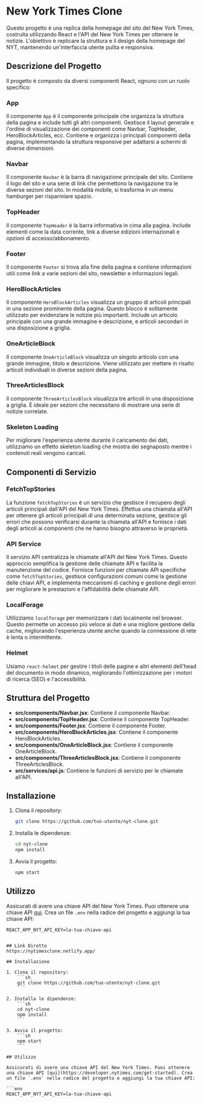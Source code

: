 # New York Times Clone

Questo progetto è una replica della homepage del sito del New York Times, costruita utilizzando React e l'API del New York Times per ottenere le notizie. L'obiettivo è replicare la struttura e il design della homepage del NYT, mantenendo un'interfaccia utente pulita e responsiva.

## Descrizione del Progetto

Il progetto è composto da diversi componenti React, ognuno con un ruolo specifico:

### App

Il componente `App` è il componente principale che organizza la struttura della pagina e include tutti gli altri componenti. Gestisce il layout generale e l'ordine di visualizzazione dei componenti come Navbar, TopHeader, HeroBlockArticles, ecc. Contiene e organizza i principali componenti della pagina, implementando la struttura responsive per adattarsi a schermi di diverse dimensioni.

### Navbar

Il componente `Navbar` è la barra di navigazione principale del sito. Contiene il logo del sito e una serie di link che permettono la navigazione tra le diverse sezioni del sito. In modalità mobile, si trasforma in un menu hamburger per risparmiare spazio.

### TopHeader

Il componente `TopHeader` è la barra informativa in cima alla pagina. Include elementi come la data corrente, link a diverse edizioni internazionali e opzioni di accesso/abbonamento.

### Footer

Il componente `Footer` si trova alla fine della pagina e contiene informazioni utili come link a varie sezioni del sito, newsletter e informazioni legali.

### HeroBlockArticles

Il componente `HeroBlockArticles` visualizza un gruppo di articoli principali in una sezione prominente della pagina. Questo blocco è solitamente utilizzato per evidenziare le notizie più importanti. Include un articolo principale con una grande immagine e descrizione, e articoli secondari in una disposizione a griglia.

### OneArticleBlock

Il componente `OneArticleBlock` visualizza un singolo articolo con una grande immagine, titolo e descrizione. Viene utilizzato per mettere in risalto articoli individuali in diverse sezioni della pagina.

### ThreeArticlesBlock

Il componente `ThreeArticlesBlock` visualizza tre articoli in una disposizione a griglia. È ideale per sezioni che necessitano di mostrare una serie di notizie correlate.

### Skeleton Loading

Per migliorare l'esperienza utente durante il caricamento dei dati, utilizziamo un effetto skeleton loading che mostra dei segnaposto mentre i contenuti reali vengono caricati.

## Componenti di Servizio

### FetchTopStories

La funzione `fetchTopStories` è un servizio che gestisce il recupero degli articoli principali dall'API del New York Times. Effettua una chiamata all'API per ottenere gli articoli principali di una determinata sezione, gestisce gli errori che possono verificarsi durante la chiamata all'API e fornisce i dati degli articoli ai componenti che ne hanno bisogno attraverso le proprietà.

### API Service

Il servizio API centralizza le chiamate all'API del New York Times. Questo approccio semplifica la gestione delle chiamate API e facilita la manutenzione del codice. Fornisce funzioni per chiamate API specifiche come `fetchTopStories`, gestisce configurazioni comuni come la gestione delle chiavi API, e implementa meccanismi di caching e gestione degli errori per migliorare le prestazioni e l'affidabilità delle chiamate API.

### LocalForage

Utilizziamo `localforage` per memorizzare i dati localmente nel browser. Questo permette un accesso più veloce ai dati e una migliore gestione della cache, migliorando l'esperienza utente anche quando la connessione di rete è lenta o intermittente.

### Helmet

Usiamo `react-helmet` per gestire i titoli delle pagine e altri elementi dell'head del documento in modo dinamico, migliorando l'ottimizzazione per i motori di ricerca (SEO) e l'accessibilità.

## Struttura del Progetto

- **src/components/Navbar.jsx**: Contiene il componente Navbar.
- **src/components/TopHeader.jsx**: Contiene il componente TopHeader.
- **src/components/Footer.jsx**: Contiene il componente Footer.
- **src/components/HeroBlockArticles.jsx**: Contiene il componente HeroBlockArticles.
- **src/components/OneArticleBlock.jsx**: Contiene il componente OneArticleBlock.
- **src/components/ThreeArticlesBlock.jsx**: Contiene il componente ThreeArticlesBlock.
- **src/services/api.js**: Contiene le funzioni di servizio per le chiamate all'API.

## Installazione

1. Clona il repository:
    ```sh
    git clone https://github.com/tuo-utente/nyt-clone.git
    ```

2. Installa le dipendenze:
    ```sh
    cd nyt-clone
    npm install
    ```

3. Avvia il progetto:
    ```sh
    npm start
    ```

## Utilizzo

Assicurati di avere una chiave API del New York Times. Puoi ottenere una chiave API [qui](https://developer.nytimes.com/get-started). Crea un file `.env` nella radice del progetto e aggiungi la tua chiave API:

```env
REACT_APP_NYT_API_KEY=la-tua-chiave-api


## Link Diretto
https://nytimesclone.netlify.app/

## Installazione

1. Clona il repository:
    ```sh
    git clone https://github.com/tuo-utente/nyt-clone.git
    ```

2. Installa le dipendenze:
    ```sh
    cd nyt-clone
    npm install
    ```

3. Avvia il progetto:
    ```sh
    npm start
    ```

## Utilizzo

Assicurati di avere una chiave API del New York Times. Puoi ottenere una chiave API [qui](https://developer.nytimes.com/get-started). Crea un file `.env` nella radice del progetto e aggiungi la tua chiave API:

```env
REACT_APP_NYT_API_KEY=la-tua-chiave-api
